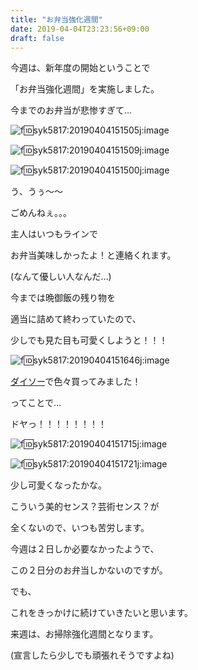 ```yaml
---
title: "お弁当強化週間"
date: 2019-04-04T23:23:56+09:00
draft: false
---
```


今週は、新年度の開始ということで

「お弁当強化週間」を実施しました。

今までのお弁当が悲惨すぎて…

![f:id:syk5817:20190404151505j:image](https://cdn-ak.f.st-hatena.com/images/fotolife/s/syk5817/20190404/20190404151505.jpg "f:id:syk5817:20190404151505j:image")

![f:id:syk5817:20190404151509j:image](https://cdn-ak.f.st-hatena.com/images/fotolife/s/syk5817/20190404/20190404151509.jpg "f:id:syk5817:20190404151509j:image")

![f:id:syk5817:20190404151500j:image](https://cdn-ak.f.st-hatena.com/images/fotolife/s/syk5817/20190404/20190404151500.jpg "f:id:syk5817:20190404151500j:image")

う、うぅ〜〜

ごめんねぇ。。。

主人はいつもラインで

お弁当美味しかったよ！と連絡くれます。

(なんて優しい人なんだ…)

今までは晩御飯の残り物を

適当に詰めて終わっていたので、

少しでも見た目も可愛くしようと！！！

![f:id:syk5817:20190404151646j:image](https://cdn-ak.f.st-hatena.com/images/fotolife/s/syk5817/20190404/20190404151646.jpg "f:id:syk5817:20190404151646j:image")

[ダイソー](http://d.hatena.ne.jp/keyword/%A5%C0%A5%A4%A5%BD%A1%BC)で色々買ってみました！

ってことで…

ドヤっ！！！！！！！！

![f:id:syk5817:20190404151715j:image](https://cdn-ak.f.st-hatena.com/images/fotolife/s/syk5817/20190404/20190404151715.jpg "f:id:syk5817:20190404151715j:image")

![f:id:syk5817:20190404151721j:image](https://cdn-ak.f.st-hatena.com/images/fotolife/s/syk5817/20190404/20190404151721.jpg "f:id:syk5817:20190404151721j:image")

少し可愛くなったかな。

こういう美的センス？芸術センス？が

全くないので、いつも苦労します。

今週は２日しか必要なかったようで、

この２日分のお弁当しかないのですが。

でも、

これをきっかけに続けていきたいと思います。

来週は、お掃除強化週間となります。

(宣言したら少しでも頑張れそうですよね)

